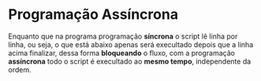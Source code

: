 # Programação Assíncrona

Enquanto que na programa programação **síncrona** o script lê linha por linha, ou seja, o que está abaixo apenas será execultado depois que a linha acima finalizar, dessa forma **bloqueando** o fluxo, com a programação **assíncrona** todo o script é execultado ao **mesmo tempo**, independente da ordem.
